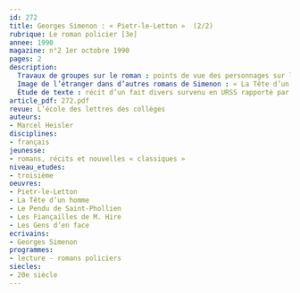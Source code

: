 ```yaml
---
id: 272
title: Georges Simenon : « Pietr-le-Letton »  (2/2)
rubrique: Le roman policier [3e]
annee: 1990
magazine: n°2 1er octobre 1990
pages: 2
description: 
  Travaux de groupes sur le roman : points de vue des personnages sur les étrangers, problèmes politiques en Europe de l’Est entre les deux guerres, Maigret et les étrangers…
  Image de l’étranger dans d’autres romans de Simenon : « La Tête d’un homme », « Le Pendu de Saint-Phollien », « Les Fiançailles de M. Hire », « Les Gens d’en face »…
  Étude de texte : récit d’un fait divers survenu en URSS rapporté par Simenon dans deux textes différents.
article_pdf: 272.pdf
revue: L’école des lettres des collèges
auteurs:
- Marcel Heisler
disciplines:
- français
jeunesse:
- romans, récits et nouvelles « classiques »
niveau_etudes:
- troisième
oeuvres:
- Pietr-le-Letton
- La Tête d’un homme
- Le Pendu de Saint-Phollien
- Les Fiançailles de M. Hire
- Les Gens d’en face
ecrivains:
- Georges Simenon
programmes:
- lecture - romans policiers
siecles:
- 20e siècle
---
```


